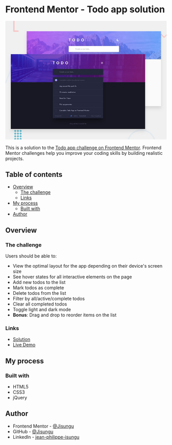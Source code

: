 # Frontend Mentor - Todo app solution

![Design preview for the Todo app coding challenge](./src/assets/design/desktop-preview.jpg)

This is a solution to the [Todo app challenge on Frontend Mentor](https://www.frontendmentor.io/challenges/todo-app-Su1_KokOW). Frontend Mentor challenges help you improve your coding skills by building realistic projects. 

## Table of contents

- [Overview](#overview)
    - [The challenge](#the-challenge)
    - [Links](#links)
- [My process](#my-process)
    - [Built with](#built-with)
- [Author](#author)

## Overview

### The challenge

Users should be able to:

- View the optimal layout for the app depending on their device's screen size
- See hover states for all interactive elements on the page
- Add new todos to the list
- Mark todos as complete
- Delete todos from the list
- Filter by all/active/complete todos
- Clear all completed todos
- Toggle light and dark mode
- **Bonus**: Drag and drop to reorder items on the list

### Links

- [Solution](https://github.com/Jisungu/FrontEndMentor/tree/main/todo-app)
- [Live Demo](https://Jisungu.github.io/FrontEndMentor/todo-app)

## My process

### Built with

- HTML5
- CSS3
- jQuery

## Author

- Frontend Mentor -
  [@Jisungu](https://www.frontendmentor.io/profile/Jisungu)
- GitHub - [@Jisungu](https://github.com/Jisungu)
- LinkedIn - [jean-philippe-isungu](https://www.linkedin.com/in/jean-philippe-isungu/)
